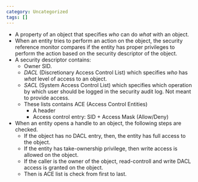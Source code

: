 ```yaml
---
category: Uncategorized
tags: []
---
```

- A property of an object that specifies *who* can do *what* with an object.
- When an entity tries to perform an action on the object, the security reference monitor compares if the entity has proper privileges to perform the action based on the security descriptor of the object.
- A security descriptor contains:
	- Owner SID.
	- *DACL* (Discretionary Access Control List) which specifies *who* has *what* level of access to an object.
	- *SACL* (System Access Control List) which specifies which operation by which user should be logged in the security audit log. Not meant to provide access.
	- These lists contains ACE (Access Control Entities)
		- A header
		- Access control entry: SID + Access Mask (Allow/Deny)
- When an entity opens a handle to an object, the following steps are checked.
	- If the object has no DACL entry, then, the entity has full access to the object.
	- If the entity has take-ownership privilege, then write access is allowed on the object.
	- If the caller is the owner of the object, read-controll and write DACL access is granted on the object.
	- Then is ACE list is check from first to last. 